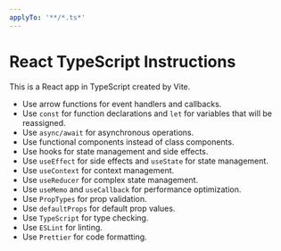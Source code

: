 ```yaml
---
applyTo: '**/*.ts*'
---
```

# React TypeScript Instructions
This is a React app in TypeScript created by Vite.

- Use arrow functions for event handlers and callbacks.
- Use `const` for function declarations and `let` for variables that will be reassigned.
- Use `async/await` for asynchronous operations.
- Use functional components instead of class components.
- Use hooks for state management and side effects.
- Use `useEffect` for side effects and `useState` for state management.
- Use `useContext` for context management.
- Use `useReducer` for complex state management.
- Use `useMemo` and `useCallback` for performance optimization.
- Use `PropTypes` for prop validation.
- Use `defaultProps` for default prop values.
- Use `TypeScript` for type checking.
- Use `ESLint` for linting.
- Use `Prettier` for code formatting.

